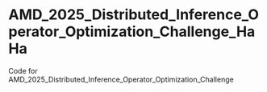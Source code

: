 # AMD_2025_Distributed_Inference_Operator_Optimization_Challenge_HaHa
Code for AMD_2025_Distributed_Inference_Operator_Optimization_Challenge
